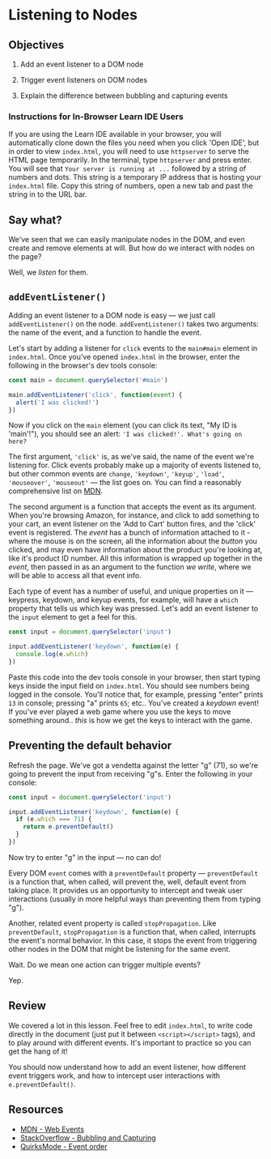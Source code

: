 # Listening to Nodes

## Objectives

1. Add an event listener to a DOM node

2. Trigger event listeners on DOM nodes

3. Explain the difference between bubbling and capturing events

### Instructions for In-Browser Learn IDE Users

If you are using the Learn IDE available in your browser, you will automatically
clone down the files you need when you click 'Open IDE', but in order to view
`index.html`, you will need to use `httpserver` to serve the HTML page
temporarily.  In the terminal, type `httpserver` and press enter. You will see
that `Your server is running at ...` followed by a string of numbers and dots.
This string is a temporary IP address that is hosting your `index.html` file.
Copy this string of numbers, open a new tab and past the string in to the URL
bar.

## Say what?

We've seen that we can easily manipulate nodes in the DOM, and even create and
remove elements at will. But how do we interact with nodes on the page?

Well, we _listen_ for them.

## `addEventListener()`

Adding an event listener to a DOM node is easy — we just call
`addEventListener()` on the node. `addEventListener()` takes two arguments: the
name of the event, and a function to handle the event.

Let's start by adding a listener for `click` events to the `main#main` element
in `index.html`. Once you've opened `index.html` in the browser, enter the
following in the browser's dev tools console:

```js
const main = document.querySelector('#main')

main.addEventListener('click', function(event) {
  alert('I was clicked!')
})
```

Now if you click on the `main` element (you can click its text, "My ID is
'main'!"), you should see an alert: `'I was clicked!'. What's going on here?`

The first argument, `'click'` is, as we've said, the name of the event we're
listening for. Click events probably make up a majority of events listened to,
but other common events are `change`, `'keydown'`, `'keyup'`, `'load'`,
`'mouseover'`, `'mouseout'` — the list goes on. You can find a reasonably
comprehensive list on
[MDN](https://developer.mozilla.org/en-US/docs/Web/Events).

The second argument is a function that accepts the event as its argument. When
you're browsing Amazon, for instance, and click to add something to your cart,
an event listener  on the 'Add to Cart' button fires, and the 'click' event is
registered.  The _event_ has a bunch of information attached to it - where the
mouse is on the screen, all the information about the _button_ you clicked, and
may even have information about the product you're looking at, like it's product
ID number.  All this information is wrapped up together in the _event_, then
passed in as an argument to the function _we write_, where we will be able to
access all that event info.

Each type of event has a number of useful, and unique properties on it —
keypress, keydown, and keyup events, for example, will have a `which` property
that tells us which key was pressed. Let's add an event listener to the `input`
element to get a feel for this.

```js
const input = document.querySelector('input')

input.addEventListener('keydown', function(e) {
  console.log(e.which)
})
```

Paste this code into the dev tools console in your browser, then start typing
keys inside the input field on `index.html`.  You should see numbers being
logged in the console. You'll notice that, for example, pressing "enter" prints
`13` in console; pressing "a" prints `65`; etc.. You've created a _keydown_
event! If you've ever played a web game where you use the keys to move something
around.. _this_ is how we get the keys to interact with the game.

## Preventing the default behavior

Refresh the page. We've got a vendetta against the letter "g" (71), so we're
going to prevent the input from receiving "g"s. Enter the following in your
console:

```js
const input = document.querySelector('input')

input.addEventListener('keydown', function(e) {
  if (e.which === 71) {
    return e.preventDefault()
  }
})
```

Now try to enter "g" in the input — no can do!

Every DOM `event` comes with a `preventDefault` property — `preventDefault` is a
function that, when called, will prevent the, well, default event from taking
place. It provides us an opportunity to intercept and tweak user interactions
(usually in more helpful ways than preventing them from typing "g").

Another, related event property is called `stopPropagation`. Like
`preventDefault`, `stopPropagation` is a function that, when called, interrupts
the event's normal behavior. In this case, it stops the event from triggering
other nodes in the DOM that might be listening for the same event.

Wait. Do we mean one action can trigger multiple events?

Yep.

## Review

We covered a lot in this lesson. Feel free to edit `index.html`, to write code
directly in the document (just put it between `<script></script>` tags), and to
play around with different events. It's important to practice so you can get the
hang of it!

You should now understand how to add an event listener, how different event
triggers work, and how to intercept user interactions with `e.preventDefault()`.


## Resources

- [MDN - Web Events](https://developer.mozilla.org/en-US/docs/Web/Events)
- [StackOverflow - Bubbling and Capturing](http://stackoverflow.com/questions/4616694/what-is-event-bubbling-and-capturing)
- [QuirksMode - Event order](http://www.quirksmode.org/js/events_order.html)
